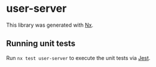 # user-server

This library was generated with [Nx](https://nx.dev).

## Running unit tests

Run `nx test user-server` to execute the unit tests via [Jest](https://jestjs.io).
